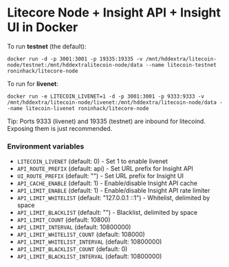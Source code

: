 Litecore Node + Insight API + Insight UI in Docker
=========

To run **testnet** (the default):

`docker run -d -p 3001:3001 -p 19335:19335 -v /mnt/hddextra/litecoin-node/testnet:/mnt/hddextralitecoin-node/data --name litecoin-testnet roninhack/litecore-node`

To run for **livenet**:

`docker run -e LITECOIN_LIVENET=1 -d -p 3001:3001 -p 9333:9333 -v /mnt/hddextra/litecoin-node/livenet:/mnt/hddextra/litecoin-node/data --name litecoin-livenet roninhack/litecore-node`


Tip: Ports 9333 (livenet) and 19335 (testnet) are inbound for litecoind. Exposing them is just recommended.

### Environment variables

- `LITECOIN_LIVENET` (default: 0) - Set 1 to enable livenet
- `API_ROUTE_PREFIX` (default: api) - Set URL prefix for Insight API
- `UI_ROUTE_PREFIX` (default: "") - Set URL prefix for Insight UI
- `API_CACHE_ENABLE` (default: 1) - Enable/disable Insight API cache
- `API_LIMIT_ENABLE` (default: 1) - Enable/disable Insight API rate limiter
- `API_LIMIT_WHITELIST` (default: "127.0.0.1 ::1") - Whitelist, delimited by space
- `API_LIMIT_BLACKLIST` (default: "") - Blacklist, delimited by space
- `API_LIMIT_COUNT` (default: 10800)
- `API_LIMIT_INTERVAL` (default: 10800000)
- `API_LIMIT_WHITELIST_COUNT` (default: 108000)
- `API_LIMIT_WHITELIST_INTERVAL` (default: 10800000)
- `API_LIMIT_BLACKLIST_COUNT` (default: 0)
- `API_LIMIT_BLACKLIST_INTERVAL` (default: 10800000)
